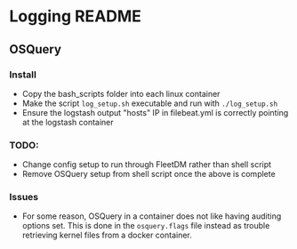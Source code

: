 # Logging README
## OSQuery
### Install
- Copy the bash_scripts folder into each linux container
- Make the script `log_setup.sh` executable and run with `./log_setup.sh`
- Ensure the logstash output "hosts" IP in filebeat.yml is correctly pointing at the logstash container

### TODO:
- Change config setup to run through FleetDM rather than shell script
- Remove OSQuery setup from shell script once the above is complete

### Issues
- For some reason, OSQuery in a container does not like having auditing options set. This is done in the `osquery.flags` file instead
as trouble retrieving kernel files from a docker container.

